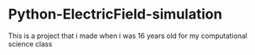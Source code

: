 # Python-ElectricField-simulation
This is a project that i made when i was 16 years old for my computational science class
